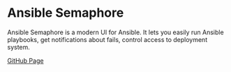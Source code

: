 # Ansible Semaphore

Ansible Semaphore is a modern UI for Ansible. It lets you easily run Ansible playbooks, get notifications about fails, control access to deployment system.

[GitHub Page](https://github.com/semaphoreui/semaphore)
